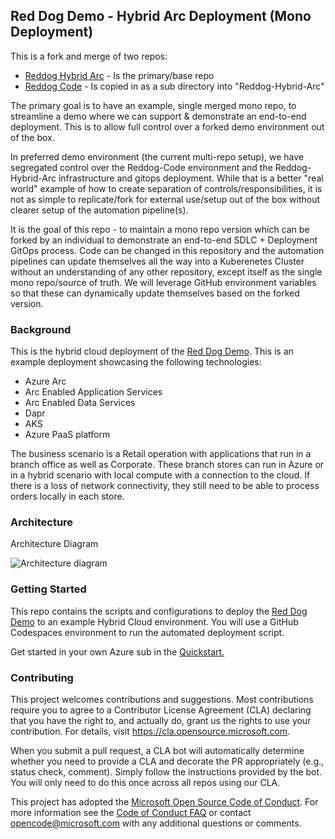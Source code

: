 ## Red Dog Demo - Hybrid Arc Deployment (Mono Deployment)

This is a fork and merge of two repos:
- [Reddog Hybrid Arc](https://github.com/Azure/reddog-hybrid-arc) - Is the primary/base repo
- [Reddog Code](https://github.com/Azure/reddog-code) - Is copied in as a sub directory into "Reddog-Hybrid-Arc"

The primary goal is to have an example, single merged mono repo, to streamline a demo where we can support & demonstrate an end-to-end deployment.  This is to allow full control over a forked demo environment out of the box.  

In preferred demo environment (the current multi-repo setup), we have segregated control over the Reddog-Code environment and the Reddog-Hybrid-Arc infrastructure and gitops deployment.  While that is a better "real world" example of how to create separation of controls/responsibilities, it is not as simple to replicate/fork for external use/setup out of the box without clearer setup of the automation pipeline(s).

It is the goal of this repo - to maintain a mono repo version which can be forked by an individual to demonstrate an end-to-end SDLC + Deployment GitOps process.  Code can be changed in this repository and the automation pipelines can update themselves all the way into a Kuberenetes Cluster without an understanding of any other repository, except itself as the single mono repo/source of truth.  We will leverage GitHub environment variables so that these can dynamically update themselves based on the forked version.

### Background

This is the hybrid cloud deployment of the [Red Dog Demo](https://github.com/Azure/reddog-code). This is an example deployment showcasing the following technologies:

* Azure Arc
* Arc Enabled Application Services
* Arc Enabled Data Services
* Dapr
* AKS
* Azure PaaS platform

The business scenario is a Retail operation with applications that run in a branch office as well as Corporate. These branch stores can run in Azure or in a hybrid scenario with local compute with a connection to the cloud. If there is a loss of network connectivity, they still need to be able to process orders locally in each store. 

### Architecture

Architecture Diagram

![Architecture diagram](assets/architecture.png)

### Getting Started

This repo contains the scripts and configurations to deploy the [Red Dog Demo](https://github.com/Azure/reddog-code) to an example Hybrid Cloud environment. You will use a GitHub Codespaces environment to run the automated deployment script. 

Get started in your own Azure sub in the [Quickstart.](docs/quickstart.md)

### Contributing

This project welcomes contributions and suggestions.  Most contributions require you to agree to a
Contributor License Agreement (CLA) declaring that you have the right to, and actually do, grant us
the rights to use your contribution. For details, visit https://cla.opensource.microsoft.com.

When you submit a pull request, a CLA bot will automatically determine whether you need to provide
a CLA and decorate the PR appropriately (e.g., status check, comment). Simply follow the instructions
provided by the bot. You will only need to do this once across all repos using our CLA.

This project has adopted the [Microsoft Open Source Code of Conduct](https://opensource.microsoft.com/codeofconduct/).
For more information see the [Code of Conduct FAQ](https://opensource.microsoft.com/codeofconduct/faq/) or
contact [opencode@microsoft.com](mailto:opencode@microsoft.com) with any additional questions or comments.
